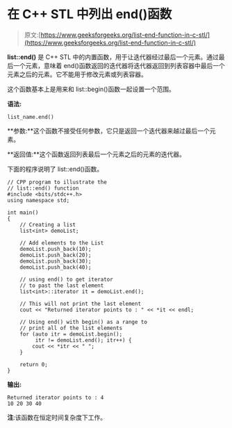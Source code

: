 # 在 C++ STL 中列出 end()函数

> 原文:[https://www.geeksforgeeks.org/list-end-function-in-c-stl/](https://www.geeksforgeeks.org/list-end-function-in-c-stl/)

**list::end()** 是 C++ STL 中的内置函数，用于让迭代器经过最后一个元素。通过最后一个元素，意味着 end()函数返回的迭代器将迭代器返回到列表容器中最后一个元素之后的元素。它不能用于修改元素或列表容器。

这个函数基本上是用来和 list::begin()函数一起设置一个范围。

**语法:**

```
list_name.end() 

```

**参数:**这个函数不接受任何参数，它只是返回一个迭代器来越过最后一个元素。

**返回值:**这个函数返回列表最后一个元素之后的元素的迭代器。

下面的程序说明了 list::end()函数。

```
// CPP program to illustrate the
// list::end() function
#include <bits/stdc++.h>
using namespace std;

int main()
{
    // Creating a list
    list<int> demoList;

    // Add elements to the List
    demoList.push_back(10);
    demoList.push_back(20);
    demoList.push_back(30);
    demoList.push_back(40);

    // using end() to get iterator 
    // to past the last element
    list<int>::iterator it = demoList.end();

    // This will not print the last element
    cout << "Returned iterator points to : " << *it << endl;

    // Using end() with begin() as a range to
    // print all of the list elements
    for (auto itr = demoList.begin();
         itr != demoList.end(); itr++) {
        cout << *itr << " ";
    }

    return 0;
}
```

**输出:**

```
Returned iterator points to : 4
10 20 30 40

```

**注**:该函数在恒定时间复杂度下工作。